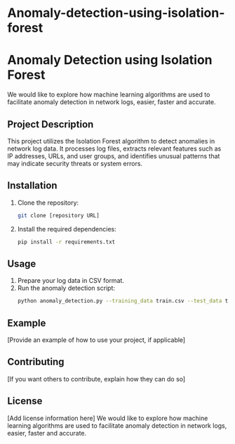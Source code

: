 # Anomaly-detection-using-isolation-forest
# Anomaly Detection using Isolation Forest
We would like to explore how machine learning algorithms are used to facilitate anomaly detection in network logs, easier, faster and accurate.

## Project Description

This project utilizes the Isolation Forest algorithm to detect anomalies in network log data. It processes log files, extracts relevant features such as IP addresses, URLs, and user groups, and identifies unusual patterns that may indicate security threats or system errors.

## Installation

1.  Clone the repository:
    ```bash
    git clone [repository URL]
    ```
2.  Install the required dependencies:
    ```bash
    pip install -r requirements.txt
    ```

## Usage

1.  Prepare your log data in CSV format.
2.  Run the anomaly detection script:
    ```bash
    python anomaly_detection.py --training_data train.csv --test_data test.csv
    ```

## Example

[Provide an example of how to use your project, if applicable]

## Contributing

[If you want others to contribute, explain how they can do so]

## License

[Add license information here]
We would like to explore how machine learning algorithms are used to facilitate anomaly detection in network logs, easier, faster and accurate.
